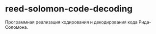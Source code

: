 # reed-solomon-code-decoding
Программная реализация кодирования и декодирования кода Рида-Соломона.

